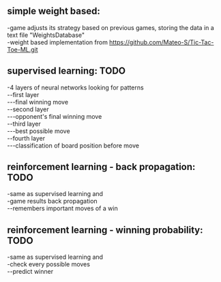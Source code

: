 simple weight based:
--------------------
-game adjusts its strategy based on previous games, storing the data in a text file "WeightsDatabase"<br>
-weight based implementation from https://github.com/Mateo-S/Tic-Tac-Toe-ML.git<br>

supervised learning: TODO
--------------------
-4 layers of neural networks looking for patterns<br>
--first layer<br>
---final winning move<br>
--second layer<br>
---opponent's final winning move<br>
--third layer<br>
---best possible move<br>
--fourth layer<br>
---classification of board position before move<br>

reinforcement learning - back propagation:  TODO
------------------------------------------
-same as supervised learning and<br> 
-game results back propagation<br>
--remembers important moves of a win<br>

reinforcement learning - winning probability:  TODO
---------------------------------------------
-same as supervised learning and<br> 
-check every possible moves<br>
--predict winner<br>
